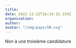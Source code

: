 ```yaml
---
title: 
date: 2022-12-22T16:24:15.234Z
organisation: 
author: 
avatar: "/img/pays/SN.svg"
---
```


Non à une troisième candidature
